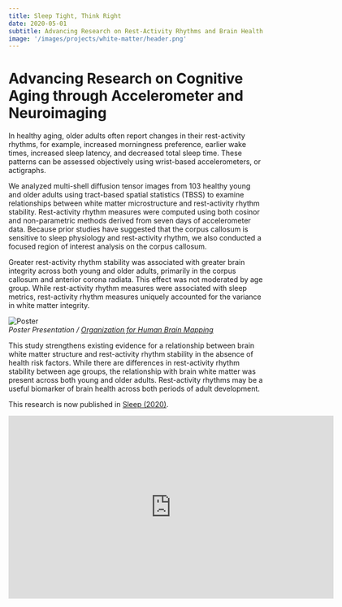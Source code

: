 ```yaml
---
title: Sleep Tight, Think Right
date: 2020-05-01
subtitle: Advancing Research on Rest-Activity Rhythms and Brain Health
image: '/images/projects/white-matter/header.png'
---
```


# Advancing Research on Cognitive Aging through Accelerometer and Neuroimaging

In healthy aging, older adults often report changes in their rest-activity rhythms, for example, increased morningness preference, earlier wake times, increased sleep latency, and decreased total sleep time. These patterns can be assessed objectively using wrist-based accelerometers, or actigraphs. 

We analyzed multi-shell diffusion tensor images from 103 healthy young and older adults using tract-based spatial statistics (TBSS) to examine relationships between white matter microstructure and rest-activity rhythm stability. Rest-activity rhythm measures were computed using both cosinor and non-parametric methods derived from seven days of accelerometer data. Because prior studies have suggested that the corpus callosum is sensitive to sleep physiology and rest-activity rhythm, we also conducted a focused region of interest analysis on the corpus callosum.

Greater rest-activity rhythm stability was associated with greater brain integrity across both young and older adults, primarily in the corpus callosum and anterior corona radiata. This effect was not moderated by age group. While rest-activity rhythm measures were associated with sleep metrics, rest-activity rhythm measures uniquely accounted for the variance in white matter integrity.

<div class="gallery-box">
  <div class="gallery">
    <img src="/images/projects/white-matter/mcmahon_ohbm_2020.jpg" B loading="lazy" alt="Poster">
  </div>
  <em>Poster Presentation / <a href="https://humanbrainmapping.org" target="_blank">Organization for Human Brain Mapping</a></em>
</div>

This study strengthens existing evidence for a relationship between brain white matter structure and rest-activity rhythm stability in the absence of health risk factors. While there are differences in rest-activity rhythm stability between age groups, the relationship with brain white matter was present across both young and older adults. Rest-activity rhythms may be a useful biomarker of brain health across both periods of adult development.

This research is now published in [Sleep (2020)](https://doi.org/10.1093/sleep/zsaa266).

<iframe title="vimeo-player" src="https://player.vimeo.com/video/672413969?h=ab964b47f2" width="640" height="360" frameborder="0" allowfullscreen></iframe>
